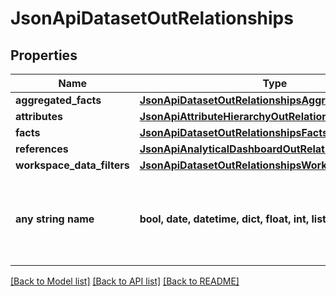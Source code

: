 # JsonApiDatasetOutRelationships


## Properties
Name | Type | Description | Notes
------------ | ------------- | ------------- | -------------
**aggregated_facts** | [**JsonApiDatasetOutRelationshipsAggregatedFacts**](JsonApiDatasetOutRelationshipsAggregatedFacts.md) |  | [optional] 
**attributes** | [**JsonApiAttributeHierarchyOutRelationshipsAttributes**](JsonApiAttributeHierarchyOutRelationshipsAttributes.md) |  | [optional] 
**facts** | [**JsonApiDatasetOutRelationshipsFacts**](JsonApiDatasetOutRelationshipsFacts.md) |  | [optional] 
**references** | [**JsonApiAnalyticalDashboardOutRelationshipsDatasets**](JsonApiAnalyticalDashboardOutRelationshipsDatasets.md) |  | [optional] 
**workspace_data_filters** | [**JsonApiDatasetOutRelationshipsWorkspaceDataFilters**](JsonApiDatasetOutRelationshipsWorkspaceDataFilters.md) |  | [optional] 
**any string name** | **bool, date, datetime, dict, float, int, list, str, none_type** | any string name can be used but the value must be the correct type | [optional]

[[Back to Model list]](../README.md#documentation-for-models) [[Back to API list]](../README.md#documentation-for-api-endpoints) [[Back to README]](../README.md)


